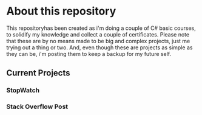# About this repository
This repositoryhas been created as i'm doing a couple of C# basic courses, to solidify my knowledge and collect a couple of certificates.
Please note that these are by no means made to be big and complex projects, just me trying out a thing or two. And, even though these are projects as simple as they can be, i'm posting them to keep a backup for my future self.

## Current Projects
### StopWatch
### Stack Overflow Post